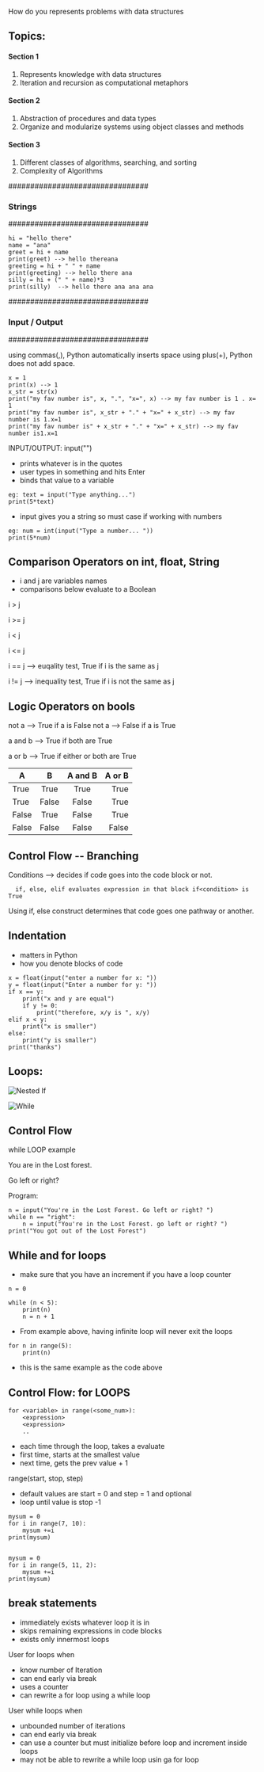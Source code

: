 How do you represents problems with data structures

## Topics:

#### Section 1

1. Represents knowledge with data structures
2. Iteration and recursion as computational metaphors

####  Section 2

1. Abstraction of procedures and data types
2. Organize and modularize systems using object classes and methods

#### Section 3

1. Different classes of algorithms, searching, and sorting
2. Complexity of Algorithms


################################
### Strings
################################

````
hi = "hello there"
name = "ana"
greet = hi + name
print(greet) --> hello thereana
greeting = hi + " " + name
print(greeting) --> hello there ana
silly = hi + (" " + name)*3
print(silly)  --> hello there ana ana ana
````

################################
### Input / Output
################################

using commas(,), Python automatically inserts space
using plus(+), Python does not add space.

````
x = 1
print(x) --> 1
x_str = str(x)
print("my fav number is", x, ".", "x=", x) --> my fav number is 1 . x= 1
print("my fav number is", x_str + "." + "x=" + x_str) --> my fav number is 1.x=1
print("my fav number is" + x_str + "." + "x=" + x_str) --> my fav number is1.x=1
````

INPUT/OUTPUT: input("")
- prints whatever is in the quotes
- user types in something and hits Enter
- binds that value to a variable
````
eg: text = input("Type anything...")
print(5*text)

````

- input gives you a string so must case if working with numbers
````
eg: num = int(input("Type a number... "))
print(5*num)

````

## Comparison Operators on int, float, String
- i and j are variables names
- comparisons below evaluate to a Boolean

i > j

i >= j

i < j

i <= j

i == j --> euqality test, True if i is the same as j

i != j --> inequality test, True if i is not the same as j


## Logic Operators on bools

not a --> True if a is False
not a --> False if a is True

a and b --> True if both are True

a or b --> True if either or both are True

| A | B | A and B  | A or B |
| --|:----------:|:--:| -----:|
| True| True | True  | True |
| True | False | False | True |
| False | True | False | True |
| False | False | False | False |


## Control Flow -- Branching

Conditions --> decides if code goes into the code block or not.

      if, else, elif evaluates expression in that block if<condition> is True

Using if, else construct determines that code goes one pathway or another.

## Indentation

- matters in Python
- how you denote blocks of code

````
x = float(input("enter a number for x: "))
y = float(input("Enter a number for y: "))
if x == y:
    print("x and y are equal")
    if y != 0:
        print("therefore, x/y is ", x/y)
elif x < y:
    print("x is smaller")
else:
    print("y is smaller")
print("thanks")
````

## Loops:

![Nested If](https://github.com/david-chua/Comp_Sci_Study/blob/master/Introduction%20to%20Computer%20Science%20and%20Programming%20in%20Python/Images/Lecture1/Nested_If.png "Nested if")

![While](https://github.com/david-chua/Comp_Sci_Study/blob/master/Introduction%20to%20Computer%20Science%20and%20Programming%20in%20Python/Images/Lecture1/While.png "While loops")

## Control Flow

while LOOP example

You are in the Lost forest.

Go left or right?

Program:

````
n = input("You're in the Lost Forest. Go left or right? ")
while n == "right":
    n = input("You're in the Lost Forest. go left or right? ")
print("You got out of the Lost Forest")

````

## While and for loops
- make sure that you have an increment if you have a loop counter

````
n = 0

while (n < 5):
    print(n)
    n = n + 1
````
- From example above, having infinite loop will never exit the loops

````
for n in range(5):
    print(n)
````

- this is the same example as the code above

## Control Flow: for LOOPS

````
for <variable> in range(<some_num>):
    <expression>
    <expression>
    ..

````

- each time through the loop, <variable> takes a evaluate
- first time, <variable> starts at the smallest value
- next time, <variable> gets the prev value + 1

range(start, stop, step)
- default values are start = 0 and step = 1 and optional
- loop until value is stop -1

````
mysum = 0
for i in range(7, 10):
    mysum +=i
print(mysum)


mysum = 0
for i in range(5, 11, 2):
    mysum +=i
print(mysum)
````

## break statements
- immediately exists whatever loop it is in
- skips remaining expressions in code blocks
- exists only innermost loops

User for loops when
- know number of Iteration
- can end early via break
- uses a counter
- can rewrite a for loop using a while loop

User while loops when
- unbounded number of iterations
- can end early via break
- can use a counter but must initialize before loop and increment inside loops
- may not be able to rewrite a while loop usin ga for loop
